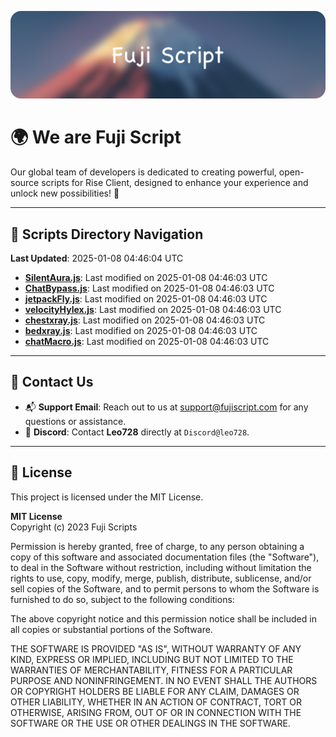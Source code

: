 ![Banner](.github/b.webp)

# 🌍 **We are Fuji Script**

Our global team of developers is dedicated to creating powerful, open-source scripts for Rise Client, designed to enhance your experience and unlock new possibilities! 🌟

---
<!-- SCRIPTS_NAVIGATION_START -->
## 📂 **Scripts Directory Navigation**

**Last Updated**: 2025-01-08 04:46:04 UTC

- **[SilentAura.js](scripts/SilentAura.js)**: Last modified on 2025-01-08 04:46:03 UTC
- **[ChatBypass.js](scripts/ChatBypass.js)**: Last modified on 2025-01-08 04:46:03 UTC
- **[jetpackFly.js](scripts/jetpackFly.js)**: Last modified on 2025-01-08 04:46:03 UTC
- **[velocityHylex.js](scripts/velocityHylex.js)**: Last modified on 2025-01-08 04:46:03 UTC
- **[chestxray.js](scripts/chestxray.js)**: Last modified on 2025-01-08 04:46:03 UTC
- **[bedxray.js](scripts/bedxray.js)**: Last modified on 2025-01-08 04:46:03 UTC
- **[chatMacro.js](scripts/chatMacro.js)**: Last modified on 2025-01-08 04:46:03 UTC

<!-- SCRIPTS_NAVIGATION_END -->

---

## 💬 **Contact Us**  
- 📬 **Support Email**: Reach out to us at [support@fujiscript.com](mailto:support@fujiscript.com) for any questions or assistance.  
- 💬 **Discord**: Contact **Leo728** directly at `Discord@leo728`.

---

## 📜 **License**

This project is licensed under the MIT License.  

**MIT License**  
Copyright (c) 2023 Fuji Scripts  

Permission is hereby granted, free of charge, to any person obtaining a copy of this software and associated documentation files (the "Software"), to deal in the Software without restriction, including without limitation the rights to use, copy, modify, merge, publish, distribute, sublicense, and/or sell copies of the Software, and to permit persons to whom the Software is furnished to do so, subject to the following conditions:  

The above copyright notice and this permission notice shall be included in all copies or substantial portions of the Software.  

THE SOFTWARE IS PROVIDED "AS IS", WITHOUT WARRANTY OF ANY KIND, EXPRESS OR IMPLIED, INCLUDING BUT NOT LIMITED TO THE WARRANTIES OF MERCHANTABILITY, FITNESS FOR A PARTICULAR PURPOSE AND NONINFRINGEMENT. IN NO EVENT SHALL THE AUTHORS OR COPYRIGHT HOLDERS BE LIABLE FOR ANY CLAIM, DAMAGES OR OTHER LIABILITY, WHETHER IN AN ACTION OF CONTRACT, TORT OR OTHERWISE, ARISING FROM, OUT OF OR IN CONNECTION WITH THE SOFTWARE OR THE USE OR OTHER DEALINGS IN THE SOFTWARE.  
